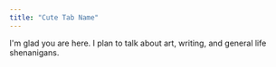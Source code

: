 ```yaml
---
title: "Cute Tab Name"
---
```


I'm glad you are here. I plan to talk about art, writing, and general life shenanigans.
